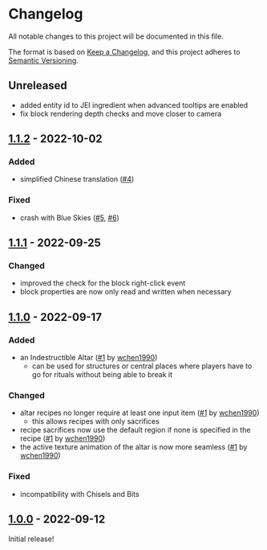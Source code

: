 # Changelog

All notable changes to this project will be documented in this file.

The format is based on [Keep a Changelog],
and this project adheres to [Semantic Versioning].

## Unreleased

- added entity id to JEI ingredient when advanced tooltips are enabled
- fix block rendering depth checks and move closer to camera

## [1.1.2] - 2022-10-02

### Added
- simplified Chinese translation ([#4])

### Fixed
- crash with Blue Skies ([#5], [#6])

<!-- Links -->
[#4]: https://github.com/AlmostReliable/summoningrituals-forge/pull/4
[#5]: https://github.com/AlmostReliable/summoningrituals-forge/issues/5
[#6]: https://github.com/AlmostReliable/summoningrituals-forge/pull/6

## [1.1.1] - 2022-09-25

### Changed
- improved the check for the block right-click event
- block properties are now only read and written when necessary

## [1.1.0] - 2022-09-17

### Added
- an Indestructible Altar ([#1] by [wchen1990])
  - can be used for structures or central places where players have to go for rituals without being able to break it

### Changed
- altar recipes no longer require at least one input item ([#1] by [wchen1990])
  - this allows recipes with only sacrifices
- recipe sacrifices now use the default region if none is specified in the recipe ([#1] by [wchen1990])
- the active texture animation of the altar is now more seamless ([#1] by [wchen1990])

### Fixed
- incompatibility with Chisels and Bits

<!-- Links -->
[wchen1990]: https://github.com/wchen1990
[#1]: https://github.com/AlmostReliable/summoningrituals-forge/pull/1

## [1.0.0] - 2022-09-12

Initial release!

<!-- Links -->
[keep a changelog]: https://keepachangelog.com/en/1.0.0/
[semantic versioning]: https://semver.org/spec/v2.0.0.html

<!-- Versions -->
[1.1.2]: https://github.com/AlmostReliable/summoningrituals-forge/releases/tag/v1.18-1.1.2
[1.1.1]: https://github.com/AlmostReliable/summoningrituals-forge/releases/tag/v1.18-1.1.1
[1.1.0]: https://github.com/AlmostReliable/summoningrituals-forge/releases/tag/v1.18-1.1.0
[1.0.0]: https://github.com/AlmostReliable/summoningrituals-forge/releases/tag/v1.18-1.0.0

